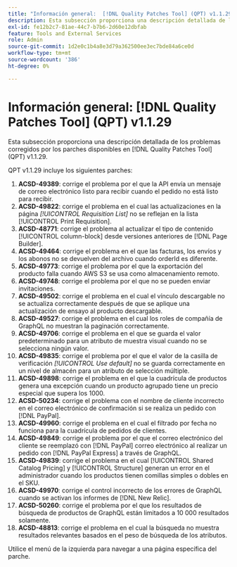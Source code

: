 ```yaml
---
title: "Información general:  [!DNL Quality Patches Tool] (QPT) v1.1.29"
description: Esta subsección proporciona una descripción detallada de los problemas corregidos por los parches disponibles en  [!DNL Quality Patches Tool] (QPT) v1.1.29.
exl-id: fe12b2c7-81ae-44c7-b7b6-2d60e12dbfab
feature: Tools and External Services
role: Admin
source-git-commit: 1d2e0c1b4a8e3d79a362500ee3ec7bde84a6ce0d
workflow-type: tm+mt
source-wordcount: '386'
ht-degree: 0%

---
```


# Información general: [!DNL Quality Patches Tool] (QPT) v1.1.29

Esta subsección proporciona una descripción detallada de los problemas corregidos por los parches disponibles en [!DNL Quality Patches Tool] (QPT) v1.1.29.

QPT v1.1.29 incluye los siguientes parches:

1. **ACSD-49389**: corrige el problema por el que la API envía un mensaje de correo electrónico listo para recibir cuando el pedido no está listo para recibir.
1. **ACSD-49822**: corrige el problema en el cual las actualizaciones en la página *[!UICONTROL Requisition List]* no se reflejan en la lista [!UICONTROL Print Requisition].
1. **ACSD-48771**: corrige el problema al actualizar el tipo de contenido [!UICONTROL column-block] desde versiones anteriores de [!DNL Page Builder].
1. **ACSD-49464**: corrige el problema en el que las facturas, los envíos y los abonos no se devuelven del archivo cuando orderId es diferente.
1. **ACSD-49773**: corrige el problema por el que la exportación del producto falla cuando AWS S3 se usa como almacenamiento remoto.
1. **ACSD-49748**: corrige el problema por el que no se pueden enviar invitaciones.
1. **ACSD-49502**: corrige el problema en el cual el vínculo descargable no se actualiza correctamente después de que se aplique una actualización de ensayo al producto descargable.
1. **ACSD-49527**: corrige el problema en el cual los roles de compañía de GraphQL no muestran la paginación correctamente.
1. **ACSD-49706**: corrige el problema en el que se guarda el valor predeterminado para un atributo de muestra visual cuando no se selecciona ningún valor.
1. **ACSD-49835**: corrige el problema por el que el valor de la casilla de verificación *[!UICONTROL Use default]* no se guarda correctamente en un nivel de almacén para un atributo de selección múltiple.
1. **ACSD-49898**: corrige el problema en el que la cuadrícula de productos genera una excepción cuando un producto agrupado tiene un precio especial que supera los 1000.
1. **ACSD-50234**: corrige el problema con el nombre de cliente incorrecto en el correo electrónico de confirmación si se realiza un pedido con [!DNL PayPal].
1. **ACSD-49960**: corrige el problema en el cual el filtrado por fecha no funciona para la cuadrícula de pedidos de clientes.
1. **ACSD-49849**: corrige el problema por el que el correo electrónico del cliente se reemplazó con [!DNL PayPal] correo electrónico al realizar un pedido con [!DNL PayPal Express] a través de GraphQL.
1. **ACSD-49839**: corrige el problema en el cual [!UICONTROL Shared Catalog Pricing] y [!UICONTROL Structure] generan un error en el administrador cuando los productos tienen comillas simples o dobles en el SKU.
1. **ACSD-49970**: corrige el control incorrecto de los errores de GraphQL cuando se activan los informes de [!DNL New Relic].
1. **ACSD-50260**: corrige el problema por el que los resultados de búsqueda de productos de GraphQL están limitados a 10 000 resultados solamente.
1. **ACSD-48813**: corrige el problema en el cual la búsqueda no muestra resultados relevantes basados en el peso de búsqueda de los atributos.

Utilice el menú de la izquierda para navegar a una página específica del parche.
